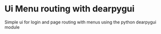 # Ui Menu routing with dearpygui 
 Simple ui for login and page routing with menus using the python dearpygui module
